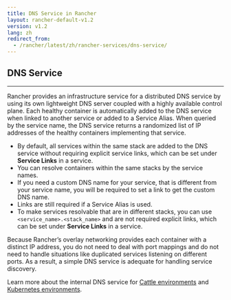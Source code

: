 ```yaml
---
title: DNS Service in Rancher
layout: rancher-default-v1.2
version: v1.2
lang: zh
redirect_from:
  - /rancher/latest/zh/rancher-services/dns-service/
---
```


## DNS Service
---

Rancher provides an infrastructure service for a distributed DNS service by using its own lightweight DNS server coupled with a highly available control plane. Each healthy container is automatically added to the DNS service when linked to another service or added to a Service Alias. When queried by the service name, the DNS service returns a randomized list of IP addresses of the healthy containers implementing that service.

* By default, all services within the same stack are added to the DNS service without requiring explicit service links, which can be set under **Service Links** in a service.
* You can resolve containers within the same stacks by the service names.
* If you need a custom DNS name for your service, that is different from your service name, you will be required to set a link to get the custom DNS name.
* Links are still required if a Service Alias is used.
* To make services resolvable that are in different stacks, you can use `<service_name>.<stack_name>` and are not required explicit links, which can be set under **Service Links** in a service.

Because Rancher’s overlay networking provides each container with a distinct IP address, you do not need to deal with port mappings and do not need to handle situations like duplicated services listening on different ports. As a result, a simple DNS service is adequate for handling service discovery.

Learn more about the internal DNS service for [Cattle environments]({{site.baseurl}}/rancher/{{page.version}}/{{page.lang}}/cattle/internal-dns-service/) and [Kubernetes environments]({{site.baseurl}}/rancher/{{page.version}}/{{page.lang}}/kubernetes/k8s-internal-dns-service/).
